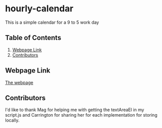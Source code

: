 # hourly-calendar
This is a simple calendar for a 9 to 5 work day

## Table of Contents
1. [Webpage Link](#webpage-link)
2. [Contributors](#contributors)

## Webpage Link
[The webpage](https://rich-afk.github.io/multiple-choice-game/)

## Contributors
I'd like to thank Mag for helping me with getting the textAreaEl in my script.js and Carrington for sharing her for each implementation for storing locally.
